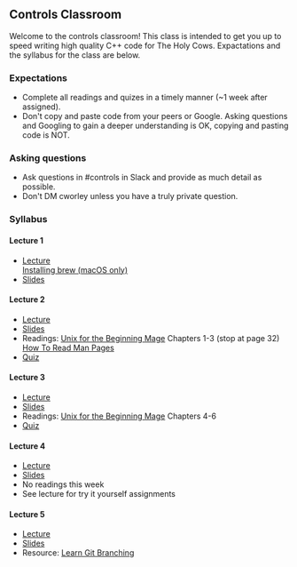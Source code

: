## Controls Classroom
Welcome to the controls classroom! This class is intended to get you up to speed writing high quality C++ code for The Holy Cows. Expactations and the syllabus for the class are below.

### Expectations
* Complete all readings and quizes in a timely manner (~1 week after assigned).
* Don't copy and paste code from your peers or Google. Asking questions and Googling to gain a deeper understanding is OK, copying and pasting code is NOT.


### Asking questions
* Ask questions in #controls in Slack and provide as much detail as possible.
* Don't DM cworley unless you have a truly private question.

### Syllabus
#### Lecture 1
* [Lecture](https://www.youtube.com/watch?v=x5PUrgT05J4)<br>[Installing brew (macOS only)](https://www.youtube.com/watch?v=qvzcqUv3YQ4)
* [Slides](https://drive.google.com/open?id=14sS9P_2OzlcaXug1fmXTG5ahcQq5me_Xj9O8hViNcyY)

#### Lecture 2
* [Lecture](https://www.youtube.com/watch?v=DdiRCN_C8Ik)
* [Slides](https://drive.google.com/open?id=1frRd5mT8WvX-Xm3rLWbLRtidpi7fkPg9tq_iDBH9oWg)
* Readings: [Unix for the Beginning Mage](http://unixmages.com/wp-content/uploads/2018/12/ufbm.pdf) Chapters 1-3 (stop at page 32)<br>[How To Read Man Pages](https://www.cs.mcgill.ca/~guide/help/man.html)
* [Quiz](https://forms.gle/513xd9rdPesYPVDf8)

#### Lecture 3
* [Lecture](https://www.youtube.com/watch?v=ucxp_k0_Kyc)
* [Slides](https://docs.google.com/presentation/d/1P7uaEyvH7RRKebfM_cY7waYE12VchtwHsb_1fN4ii84/edit?usp=sharing)
* Readings: [Unix for the Beginning Mage](http://unixmages.com/wp-content/uploads/2018/12/ufbm.pdf) Chapters 4-6
* [Quiz](https://forms.gle/LExjPajPyHFdQuFM7)

#### Lecture 4
* [Lecture](https://www.youtube.com/watch?v=kOaLSE9aD4w)
* [Slides](https://docs.google.com/presentation/d/128-qDMPwSbfDOfkFa5oR9c6wVklaOMLnAcaPjuyUmE8/edit?usp=sharing)
* No readings this week
* See lecture for try it yourself assignments

#### Lecture 5
* [Lecture](https://www.youtube.com/watch?v=FEctXJaDR-g)
* [Slides](https://docs.google.com/presentation/d/1E22NHnYeXpWuIeJAyQ3n4cUUgt1FgWdRa5E6A0HJfrs/edit?usp=sharing)
* Resource: [Learn Git Branching](https://learngitbranching.js.org/)
